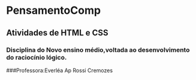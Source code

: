 # PensamentoComp
## Atividades de HTML e CSS
### Disciplina do Novo ensino médio,voltada ao desenvolvimento do raciocínio lógico.
###Professora:Everléa Ap Rossi Cremozes
